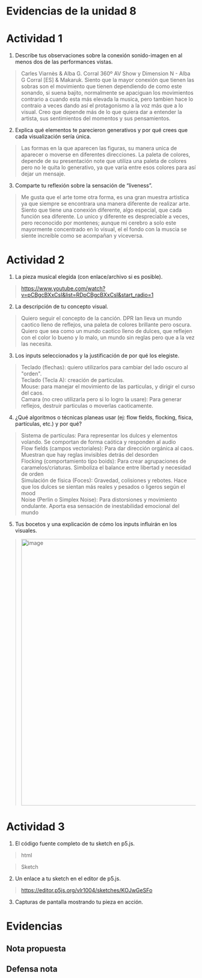 # Evidencias de la unidad 8

# Actividad 1
1. Describe tus observaciones sobre la conexión sonido-imagen en al menos dos de las performances vistas.
> Carles Viarnès & Alba G. Corral 360º AV Show y Dimension N - Alba G Corral [ES] & Makaruk. Siento que la mayor conexión que tienen las sobras son el movimiento que tienen dependiendo de como este sonando, si suena bajito, normalmente se apaciguan los movimientos contrario a cuando esta más elevada la musica, pero tambien hace lo contraio a veces dando así el protagonismo a la voz más que a lo visual. Creo que depende más de lo que quiera dar a entender la artista, sus sentimientos del momentos y sus pensamientos.
2. Explica qué elementos te parecieron generativos y por qué crees que cada visualización sería única.
> Las formas en la que aparecen las figuras, su manera unica de aparecer o moverse en diferentes direcciones. La paleta de colores, depende de su presentación note que utiliza una paleta de colores pero no le quita lo generativo, ya que varia entre esos colores para así dejar un mensaje. 
3. Comparte tu reflexión sobre la sensación de “liveness”.
> Me gusta que el arte tome otra forma, es una gran muestra artistica ya que siempre se encontrara una manera diferente de realizar arte. Siento que tiene una conexión diferente, algo especial, que cada función sea diferente. Lo unico y diferente es despreciable a veces, pero reconocido por montenes; aunque mi cerebro a solo este mayormente concentrado en lo visual, el el fondo con la muscia se siente increible como se acompañan y viceversa.


# Actividad 2
1. La pieza musical elegida (con enlace/archivo si es posible).
> https://www.youtube.com/watch?v=pCBgcBXxCsI&list=RDpCBgcBXxCsI&start_radio=1
2. La descripción de tu concepto visual.
> Quiero seguir el concepto de la canción. DPR Ian lleva un mundo caotico lleno de reflejos, una paleta de colores brillante pero oscura. Quiero que sea como un mundo caotico lleno de dulces, que reflejen con el color lo bueno y lo malo, un mundo sin reglas pero que a la vez las necesita. 
3. Los inputs seleccionados y la justificación de por qué los elegiste.
> Teclado (flechas): quiero utilizarlos para cambiar del lado oscuro al "orden".  
> Teclado (Tecla A): creación de particulas.     
> Mouse: para manejar el movimiento de las particulas, y dirigir el curso del caos.  
> Camara (no creo utilizarla pero si lo logro la usare): Para generar reflejos, destruir particulas o moverlas caoticamente.  
4. ¿Qué algoritmos o técnicas planeas usar (ej: flow fields, flocking, física, partículas, etc.) y por qué?
> Sistema de partículas: Para representar los dulces y elementos volando. Se comportan de forma caótica y responden al audio  
> Flow fields (campos vectoriales): Para dar dirección orgánica al caos. Muestran que hay reglas invisibles detrás del desorden  
> Flocking (comportamiento tipo boids): Para crear agrupaciones de caramelos/criaturas. Simboliza el balance entre libertad y necesidad de orden  
> Simulación de física (Foces): Gravedad, colisiones y rebotes. Hace que los dulces se sientan más reales y pesados o ligeros según el mood  
> Noise (Perlin o Simplex Noise): Para distorsiones y movimiento ondulante. Aporta esa sensación de inestabilidad emocional del mundo
5. Tus bocetos y una explicación de cómo los inputs influirán en los visuales.
> <img width="947" height="707" alt="image" src="https://github.com/user-attachments/assets/b5f1965f-a1a1-4947-ae8a-1b0fc6ee755c" />


# Actividad 3
1. El código fuente completo de tu sketch en p5.js.
> html

>Sketch

2. Un enlace a tu sketch en el editor de p5.js.
> https://editor.p5js.org/vlr1004/sketches/KOJwGeSFo
3. Capturas de pantalla mostrando tu pieza en acción.


# Evidencias
## Nota propuesta


## Defensa nota






